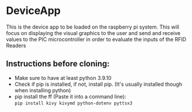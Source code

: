 # DeviceApp
This is the device app to be loaded on the raspberry pi system. This will focus on displaying the visual graphics to the user and send and receive values to the PIC microcontroller in order to evaluate the inputs of the RFID Readers

## Instructions before cloning:
* Make sure to have at least python 3.9.10
* Check if pip is installed, if not, install pip. (It's usually installed though when installing python)
* pip install the ff (Paste it into a command line): <br />
``` pip install kivy kivymd python-dotenv pyttsx3 ```
